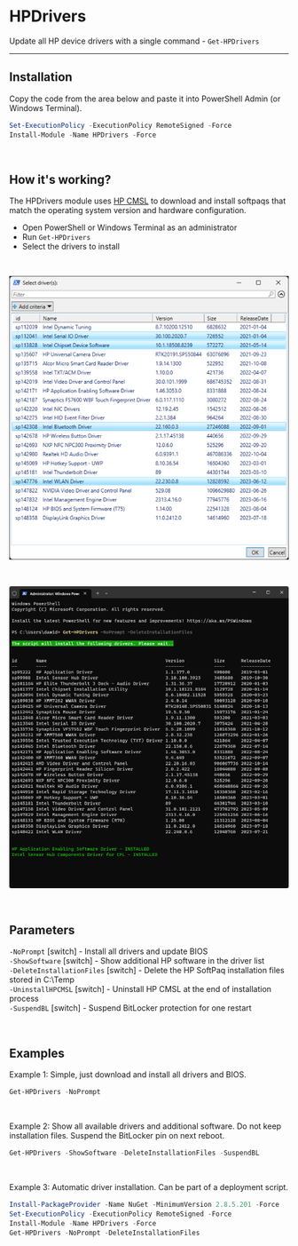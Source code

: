 # HPDrivers

Update all HP device drivers with a single command - `Get-HPDrivers`


<hr>

## Installation

Copy the code from the area below and paste it into PowerShell Admin (or Windows Terminal).

```powershell
Set-ExecutionPolicy -ExecutionPolicy RemoteSigned -Force
Install-Module -Name HPDrivers -Force
```

<br>

## How it's working?

The HPDrivers module uses [HP CMSL](https://developers.hp.com/hp-client-management/doc/client-management-script-library) to download and install softpaqs that match the operating system version and hardware configuration.

* Open PowerShell or Windows Terminal as an administrator
* Run `Get-HPDrivers`
* Select the drivers to install

<br>

<p align="center"><img src="res/SelectDrivers.png" alt="Select Drivers" width="600"/></p>

<br>

<p align="center"><img src="res/InstallationProcess.png" alt="Installation Process" width="600"/></p>

<br>

## Parameters

`-NoPrompt` [switch] - Install all drivers and update BIOS \
`-ShowSoftware` [switch] - Show additional HP software in the driver list \
`-DeleteInstallationFiles` [switch] - Delete the HP SoftPaq installation files stored in C:\Temp \
`-UninstallHPCMSL` [switch] - Uninstall HP CMSL at the end of installation process \
`-SuspendBL` [switch]  - Suspend BitLocker protection for one restart

<br>

## Examples

Example 1: Simple, just download and install all drivers and BIOS.
```powershell
Get-HPDrivers -NoPrompt
```

<br>

Example 2: Show all available drivers and additional software. Do not keep installation files. Suspend the BitLocker pin on next reboot.
```powershell
Get-HPDrivers -ShowSoftware -DeleteInstallationFiles -SuspendBL
```

<br>

Example 3: Automatic driver installation. Can be part of a deployment script.
```powershell
Install-PackageProvider -Name NuGet -MinimumVersion 2.8.5.201 -Force
Set-ExecutionPolicy -ExecutionPolicy RemoteSigned -Force
Install-Module -Name HPDrivers -Force
Get-HPDrivers -NoPrompt -DeleteInstallationFiles
```